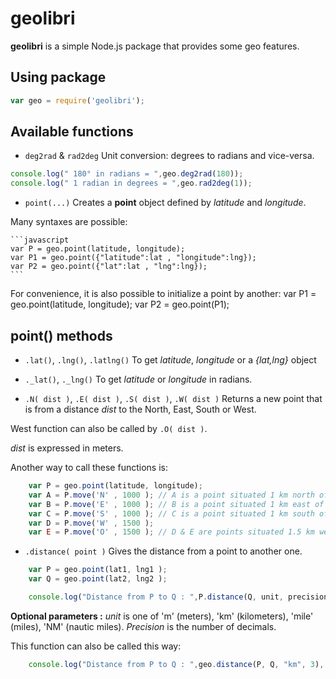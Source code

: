 # geolibri #

**geolibri** is a simple Node.js package that provides some geo features.

## Using package ##

```javascript
var geo = require('geolibri');
```

## Available functions ##
 - ```deg2rad``` & ```rad2deg```
 Unit conversion: degrees to radians and vice-versa.
```javascript
console.log(" 180° in radians = ",geo.deg2rad(180));
console.log(" 1 radian in degrees = ",geo.rad2deg(1));
```

 - ```point(...)```
 Creates a **point** object defined by _latitude_ and _longitude_.

 Many syntaxes are possible:
 
    ```javascript
    var P = geo.point(latitude, longitude);
    var P1 = geo.point({"latitude":lat , "longitude":lng});
    var P2 = geo.point({"lat":lat , "lng":lng});
    ```

For convenience, it is also possible to initialize a point by another:
    var P1 = geo.point(latitude, longitude);
    var P2 = geo.point(P1);

## point() methods ##

- ```.lat()```, ```.lng()```, ```.latlng()```
To get *latitude*, *longitude* or a *{lat,lng}* object 

- ```._lat()```, ```._lng()```
To get *latitude* or *longitude* in radians. 

- ```.N( dist )```, ```.E( dist )```, ```.S( dist )```, ```.W( dist )```
Returns a new point that is from a distance *dist* to the North, East, South or West.

West function can also be called by ```.O( dist )```.

*dist* is expressed in meters.

Another way to call these functions is:

```javascript
    var P = geo.point(latitude, longitude);
    var A = P.move('N' , 1000 ); // A is a point situated 1 km north of P
    var B = P.move('E' , 1000 ); // B is a point situated 1 km east of P
    var C = P.move('S' , 1000 ); // C is a point situated 1 km south of P
    var D = P.move('W' , 1500 ); 
    var E = P.move('O' , 1500 ); // D & E are points situated 1.5 km west of P
```

- ```.distance( point )```
Gives the distance from a point to another one.
```javascript
    var P = geo.point(lat1, lng1 );
    var Q = geo.point(lat2, lng2 );

    console.log("Distance from P to Q : ",P.distance(Q, unit, precision));
```

**Optional parameters :** *unit* is one of 'm' (meters), 'km' (kilometers), 'mile' (miles), 'NM' (nautic miles). *Precision* is the number of decimals.

This function can also be called this way:

```javascript
    console.log("Distance from P to Q : ",geo.distance(P, Q, "km", 3), " km");
```
